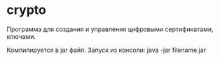 # crypto
Программа для создания и управления цифровыми сертификатами, ключами.

Компилируется в jar файл.
Запуск из консоли: java -jar filename.jar
